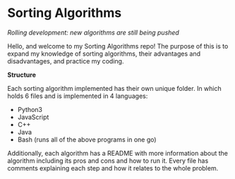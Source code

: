 # Sorting Algorithms

*Rolling development: new algorithms are still being pushed*

Hello, and welcome to my Sorting Algorithms repo! The purpose of this is to expand my knowledge of sorting algorithms, their advantages and disadvantages, and practice my coding.

**Structure**

Each sorting algorithm implemented has their own unique folder. In which holds 6 files and is implemented in 4 languages:

- Python3
- JavaScript
- C++
- Java
- Bash (runs all of the above programs in one go)

Additionally, each algorithm has a README with more information about the algorithm including its pros and cons and how to run it. Every file has comments explaining each step and how it relates to the whole problem.